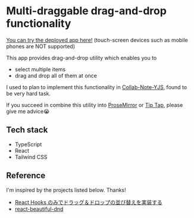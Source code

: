 # Multi-draggable drag-and-drop functionality

[You can try the deployed app here!](https://tororosoba0534-dnd.herokuapp.com/) (touch-screen devices such as mobile phones are NOT supported)

This app provides drag-and-drop utility which enables you to

- select multiple items
- drag and drop all of them at once

I used to plan to implement this functionality in [Collab-Note-YJS](https://github.com/tororosoba0534/collab-note-yjs-client), found to be very hard task.

If you succeed in combine this utility into [ProseMirror](https://prosemirror.net/) or [Tip Tap](https://tiptap.dev/), please give me advice😭

## Tech stack

- TypeScript
- React
- Tailwind CSS

## Reference

I'm inspired by the projects listed below. Thanks!

- [React Hooks のみでドラッグ＆ドロップの並び替えを実装する](https://zenn.dev/uttk/articles/b90454baec68c8)
- [react-beautiful-dnd](https://github.com/atlassian/react-beautiful-dnd)
